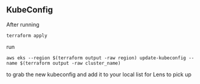 
## KubeConfig

After running 
```
terraform apply
```

run 
```
aws eks --region $(terraform output -raw region) update-kubeconfig --name $(terraform output -raw cluster_name)
```

to grab the new kubeconfig and add it to your local list for Lens to pick up
